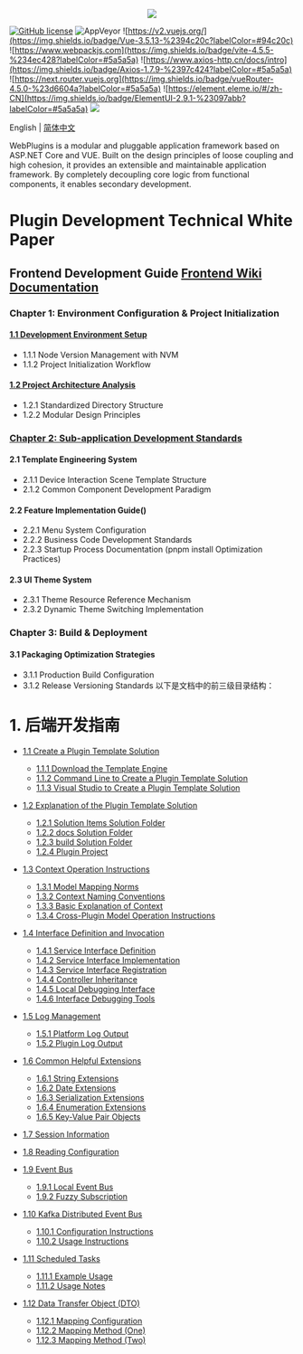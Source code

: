 <p align="center" dir="auto">
  <a href="https://opensource.ganweicloud.com" rel="nofollow">
    <img style="max-width:100%;" src="https://github.com/ganweisoft/WebPlugins/blob/main/src/logo.jpg">
  </a>
</p>

[![GitHub license](https://camo.githubusercontent.com/5eaf3ed8a7e8ccb15c21d967b8635ac79e8b1865da3a5ccf78d2572a3e10738a/68747470733a2f2f696d672e736869656c64732e696f2f6769746875622f6c6963656e73652f646f746e65742f6173706e6574636f72653f636f6c6f723d253233306230267374796c653d666c61742d737175617265)](https://github.com/ganweisoft/WebPlugins/blob/main/LICENSE) ![AppVeyor](https://ci.appveyor.com/api/projects/status/v8gfh6pe2u2laqoa?svg=true) ![https://v2.vuejs.org/](https://img.shields.io/badge/Vue-3.5.13-%2394c20c?labelColor=#94c20c) ![https://www.webpackjs.com](https://img.shields.io/badge/vite-4.5.5-%234ec428?labelColor=#5a5a5a) ![https://www.axios-http.cn/docs/intro](https://img.shields.io/badge/Axios-1.7.9-%2397c424?labelColor=#5a5a5a) ![https://next.router.vuejs.org](https://img.shields.io/badge/vueRouter-4.5.0-%23d6604a?labelColor=#5a5a5a) ![https://element.eleme.io/#/zh-CN](https://img.shields.io/badge/ElementUI-2.9.1-%23097abb?labelColor=#5a5a5a) ![](https://img.shields.io/badge/join-discord-infomational)

English | [简体中文](README-CN.md)

WebPlugins is a modular and pluggable application framework based on ASP.NET Core and VUE. Built on the design principles of loose coupling and high cohesion, it provides an extensible and maintainable application framework. By completely decoupling core logic from functional components, it enables secondary development.

# Plugin Development Technical White Paper

## Frontend Development Guide [Frontend Wiki Documentation](https://github.com/ganweisoft/WebPlugins/wiki/front%E2%80%90end.README.zh%E2%80%90cn)

### Chapter 1: Environment Configuration & Project Initialization
#### [1.1 Development Environment Setup](https://github.com/ganweisoft/WebPlugins/wiki/front%E2%80%90end#1-install-using-nvm)
- 1.1.1 Node Version Management with NVM
- 1.1.2 Project Initialization Workflow

#### [1.2 Project Architecture Analysis](https://github.com/ganweisoft/WebPlugins/wiki/front%E2%80%90end#2-project-structure-description)
- 1.2.1 Standardized Directory Structure
- 1.2.2 Modular Design Principles

### [Chapter 2: Sub-application Development Standards](https://github.com/ganweisoft/WebPlugins/wiki/front%E2%80%90end.README#3-sub-application-development)
#### 2.1 Template Engineering System
- 2.1.1 Device Interaction Scene Template Structure
- 2.1.2 Common Component Development Paradigm

#### 2.2 Feature Implementation Guide()
- 2.2.1 Menu System Configuration
- 2.2.2 Business Code Development Standards
- 2.2.3 Startup Process Documentation (pnpm install Optimization Practices)

#### 2.3 UI Theme System
- 2.3.1 Theme Resource Reference Mechanism
- 2.3.2 Dynamic Theme Switching Implementation

### Chapter 3: Build & Deployment
#### 3.1 Packaging Optimization Strategies
- 3.1.1 Production Build Configuration
- 3.1.2 Release Versioning Standards
以下是文档中的前三级目录结构：

# 1. 后端开发指南
- [1.1 Create a Plugin Template Solution](https://github.com/ganweisoft/WebPlugins/wiki/back%E2%80%90end#11-%E5%88%9B%E5%BB%BA%E6%8F%92%E4%BB%B6%E6%A8%A1%E6%9D%BF%E8%A7%A3%E5%86%B3%E6%96%B9%E6%A1%88)
  - [1.1.1 Download the Template Engine](https://github.com/ganweisoft/WebPlugins/wiki/back%E2%80%90end#111-%E4%B8%8B%E8%BD%BD%E6%A8%A1%E6%9D%BF%E5%BC%95%E6%93%8E)
  - [1.1.2 Command Line to Create a Plugin Template Solution](https://github.com/ganweisoft/WebPlugins/wiki/back%E2%80%90end#112-%E5%91%BD%E4%BB%A4%E8%A1%8C%E5%88%9B%E5%BB%BA%E6%8F%92%E4%BB%B6%E6%A8%A1%E6%9D%BF%E8%A7%A3%E5%86%B3%E6%96%B9%E6%A1%88)
  - [1.1.3 Visual Studio to Create a Plugin Template Solution](https://github.com/ganweisoft/WebPlugins/wiki/back%E2%80%90end#113-visualstudio%E5%88%9B%E5%BB%BA%E6%8F%92%E4%BB%B6%E6%A8%A1%E6%9D%BF%E8%A7%A3%E5%86%B3%E6%96%B9%E6%A1%88)

- [1.2 Explanation of the Plugin Template Solution](https://github.com/ganweisoft/WebPlugins/wiki/back%E2%80%90end#12-%E6%8F%92%E4%BB%B6%E6%A8%A1%E6%9D%BF%E8%A7%A3%E5%86%B3%E6%96%B9%E6%A1%88%E8%AF%B4%E6%98%8E)
  - [1.2.1 Solution Items Solution Folder](https://github.com/ganweisoft/WebPlugins/wiki/back%E2%80%90end#121-solution-items%E8%A7%A3%E5%86%B3%E6%96%B9%E6%A1%88%E6%96%87%E4%BB%B6%E5%A4%B9)
  - [1.2.2 docs Solution Folder](https://github.com/ganweisoft/WebPlugins/wiki/back%E2%80%90end#122-docs%E8%A7%A3%E5%86%B3%E6%96%B9%E6%A1%88%E6%96%87%E4%BB%B6%E5%A4%B9)
  - [1.2.3 build Solution Folder](https://github.com/ganweisoft/WebPlugins/wiki/back%E2%80%90end#123-build%E8%A7%A3%E5%86%B3%E6%96%B9%E6%A1%88%E6%96%87%E4%BB%B6%E5%A4%B9)
  - [1.2.4 Plugin Project](https://github.com/ganweisoft/WebPlugins/wiki/back%E2%80%90end#124-%E6%8F%92%E4%BB%B6%E9%A1%B9%E7%9B%AE)

- [1.3 Context Operation Instructions](https://github.com/ganweisoft/WebPlugins/wiki/back%E2%80%90end#13-%E4%B8%8A%E4%B8%8B%E6%96%87%E6%93%8D%E4%BD%9C%E8%AF%B4%E6%98%8E)
  - [1.3.1 Model Mapping Norms](https://github.com/ganweisoft/WebPlugins/wiki/back%E2%80%90end#131-%E6%A8%A1%E5%9E%8B%E6%98%A0%E5%B0%84%E8%A7%84%E8%8C%83)
  - [1.3.2 Context Naming Conventions](https://github.com/ganweisoft/WebPlugins/wiki/back%E2%80%90end#132-%E4%B8%8A%E4%B8%8B%E6%96%87%E5%91%BD%E5%90%8D%E8%A7%84%E8%8C%83)
  - [1.3.3 Basic Explanation of Context](https://github.com/ganweisoft/WebPlugins/wiki/back%E2%80%90end#133-%E4%B8%8A%E4%B8%8B%E6%96%87%E5%9F%BA%E6%9C%AC%E8%AF%B4%E6%98%8E)
  - [1.3.4 Cross-Plugin Model Operation Instructions](https://github.com/ganweisoft/WebPlugins/wiki/back%E2%80%90end#134-%E8%B7%A8%E6%8F%92%E4%BB%B6%E6%A8%A1%E5%9E%8B%E6%93%8D%E4%BD%9C%E8%AF%B4%E6%98%8E)

- [1.4 Interface Definition and Invocation](https://github.com/ganweisoft/WebPlugins/wiki/back%E2%80%90end#14-%E6%8E%A5%E5%8F%A3%E5%AE%9A%E4%B9%89%E5%8F%8A%E8%B0%83%E7%94%A8)
  - [1.4.1 Service Interface Definition](https://github.com/ganweisoft/WebPlugins/wiki/back%E2%80%90end#141-%E6%9C%8D%E5%8A%A1%E6%8E%A5%E5%8F%A3%E5%AE%9A%E4%B9%89)
  - [1.4.2 Service Interface Implementation](https://github.com/ganweisoft/WebPlugins/wiki/back%E2%80%90end#142-%E6%9C%8D%E5%8A%A1%E6%8E%A5%E5%8F%A3%E5%AE%9E%E7%8E%B0)
  - [1.4.3 Service Interface Registration](https://github.com/ganweisoft/WebPlugins/wiki/back%E2%80%90end#143-%E6%9C%8D%E5%8A%A1%E6%8E%A5%E5%8F%A3%E6%B3%A8%E5%86%8C)
  - [1.4.4 Controller Inheritance](https://github.com/ganweisoft/WebPlugins/wiki/back%E2%80%90end#144-%E6%8E%A7%E5%88%B6%E5%99%A8%E7%BB%A7%E6%89%BF)
  - [1.4.5 Local Debugging Interface](https://github.com/ganweisoft/WebPlugins/wiki/back%E2%80%90end#145-%E6%9C%AC%E5%9C%B0%E8%B0%83%E8%AF%95%E6%8E%A5%E5%8F%A3)
  - [1.4.6 Interface Debugging Tools](https://github.com/ganweisoft/WebPlugins/wiki/back%E2%80%90end#146-%E6%8E%A5%E5%8F%A3%E8%B0%83%E8%AF%95%E5%B7%A5%E5%85%B7)

- [1.5 Log Management](https://github.com/ganweisoft/WebPlugins/wiki/back%E2%80%90end#15-%E6%97%A5%E5%BF%97%E7%AE%A1%E7%90%86)
  - [1.5.1 Platform Log Output](https://github.com/ganweisoft/WebPlugins/wiki/back%E2%80%90end#151-%E5%B9%B3%E5%8F%B0%E6%97%A5%E5%BF%97%E8%BE%93%E5%87%BA)
  - [1.5.2 Plugin Log Output](https://github.com/ganweisoft/WebPlugins/wiki/back%E2%80%90end#152-%E6%8F%92%E4%BB%B6%E6%97%A5%E5%BF%97%E8%BE%93%E5%87%BA)

- [1.6 Common Helpful Extensions](https://github.com/ganweisoft/WebPlugins/wiki/back%E2%80%90end#16-%E5%B8%B8%E7%94%A8%E5%B8%AE%E5%8A%A9%E6%89%A9%E5%B1%95)
  - [1.6.1 String Extensions](https://github.com/ganweisoft/WebPlugins/wiki/back%E2%80%90end#161-%E5%AD%97%E7%AC%A6%E4%B8%B2%E6%89%A9%E5%B1%95)
  - [1.6.2 Date Extensions](https://github.com/ganweisoft/WebPlugins/wiki/back%E2%80%90end#162-%E6%97%A5%E6%9C%9F%E6%89%A9%E5%B1%95)
  - [1.6.3 Serialization Extensions](https://github.com/ganweisoft/WebPlugins/wiki/back%E2%80%90end#163-%E5%BA%8F%E5%88%97%E5%8C%96%E6%89%A9%E5%B1%95)
  - [1.6.4 Enumeration Extensions](https://github.com/ganweisoft/WebPlugins/wiki/back%E2%80%90end#164-%E6%9E%9A%E4%B8%BE%E6%89%A9%E5%B1%95)
  - [1.6.5 Key-Value Pair Objects](https://github.com/ganweisoft/WebPlugins/wiki/back%E2%80%90end#165-%E9%94%AE%E5%80%BC%E5%AF%B9%E5%AF%B9%E8%B1%A1)

- [1.7 Session Information](https://github.com/ganweisoft/WebPlugins/wiki/back%E2%80%90end#17-%E4%BC%9A%E8%AF%9D%E4%BF%A1%E6%81%AF)
- [1.8 Reading Configuration](https://github.com/ganweisoft/WebPlugins/wiki/back%E2%80%90end#18-%E8%AF%BB%E5%8F%96%E9%85%8D%E7%BD%AE)
- [1.9 Event Bus](https://github.com/ganweisoft/WebPlugins/wiki/back%E2%80%90end#19-%E4%BA%8B%E4%BB%B6%E6%80%BB%E7%BA%BF)
  - [1.9.1 Local Event Bus](https://github.com/ganweisoft/WebPlugins/wiki/back%E2%80%90end#191-%E6%9C%AC%E5%9C%B0%E4%BA%8B%E4%BB%B6%E6%80%BB%E7%BA%BF)
  - [1.9.2 Fuzzy Subscription](https://github.com/ganweisoft/WebPlugins/wiki/back%E2%80%90end#192-%E6%A8%A1%E7%B3%8A%E8%AE%A2%E9%98%85)
- [1.10 Kafka Distributed Event Bus](https://github.com/ganweisoft/WebPlugins/wiki/back%E2%80%90end#110-kafka%E5%88%86%E5%B8%83%E5%BC%8F%E4%BA%8B%E4%BB%B6%E6%80%BB%E7%BA%BF)
  - [1.10.1 Configuration Instructions](https://github.com/ganweisoft/WebPlugins/wiki/back%E2%80%90end#1101-%E9%85%8D%E7%BD%AE%E8%AF%B4%E6%98%8E)
  - [1.10.2 Usage Instructions](https://github.com/ganweisoft/WebPlugins/wiki/back%E2%80%90end#1102-%E4%BD%BF%E7%94%A8%E8%AF%B4%E6%98%8E)
- [1.11 Scheduled Tasks](https://github.com/ganweisoft/WebPlugins/wiki/back%E2%80%90end#111-%E5%AE%9A%E6%97%B6%E4%BB%BB%E5%8A%A1)
  - [1.11.1 Example Usage](https://github.com/ganweisoft/WebPlugins/wiki/back%E2%80%90end#1111-%E4%BD%BF%E7%94%A8%E7%A4%BA%E4%BE%8B)
  - [1.11.2 Usage Notes](https://github.com/ganweisoft/WebPlugins/wiki/back%E2%80%90end#1112-%E4%BD%BF%E7%94%A8%E6%B3%A8%E6%84%8F)
- [1.12 Data Transfer Object (DTO)](https://github.com/ganweisoft/WebPlugins/wiki/back%E2%80%90end#112-%E6%95%B0%E6%8D%AE%E8%BD%AC%E6%8D%A2%E5%AF%B9%E8%B1%A1dto)
  - [1.12.1 Mapping Configuration](https://github.com/ganweisoft/WebPlugins/wiki/back%E2%80%90end#1121-%E6%98%A0%E5%B0%84%E9%85%8D%E7%BD%AE)
  - [1.12.2 Mapping Method (One)](https://github.com/ganweisoft/WebPlugins/wiki/back%E2%80%90end#1122-%E6%98%A0%E5%B0%84%E6%96%B9%E5%BC%8F%E4%B8%80)
  - [1.12.3 Mapping Method (Two)](https://github.com/ganweisoft/WebPlugins/wiki/back%E2%80%90end#1123-%E6%98%A0%E5%B0%84%E6%96%B9%E5%BC%8F%E4%BA%8C)
